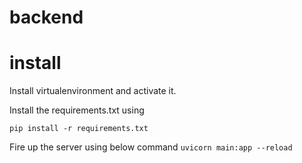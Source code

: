 # backend

# install
Install virtualenvironment and activate it.

Install the requirements.txt using 

```pip install -r requirements.txt```

Fire up the server using below command
```uvicorn main:app --reload```
